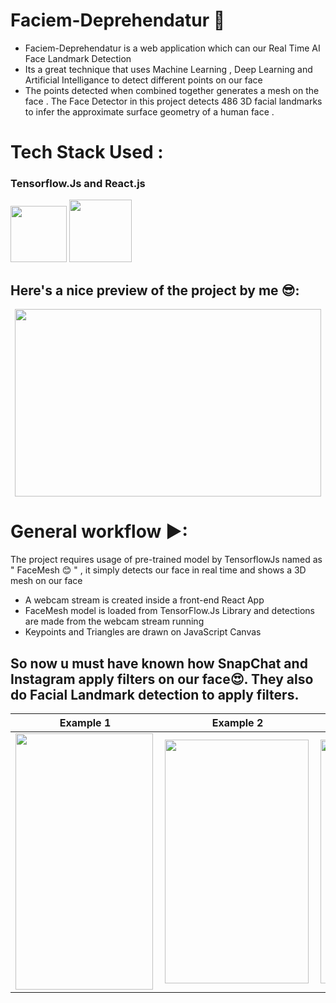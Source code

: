 # Faciem-Deprehendatur 🤖

  * Faciem-Deprehendatur is a web application which can our Real Time AI Face Landmark Detection 
  * Its a great technique that uses Machine Learning , Deep Learning and Artificial Intelligance to detect different points on our face
  * The points detected when combined together generates a mesh on the face . The Face Detector in this project detects 486 3D facial landmarks to infer the approximate surface 
    geometry of a human face .
    
# Tech Stack Used :

<p>
 <h3>Tensorflow.Js and React.js</h3>
 <img src="https://github.com/Jassi10000/faciem-deprehendatur/blob/main/SampleImages/tfjs.png" width:"100" height="90" />
 <img src="https://github.com/Jassi10000/faciem-deprehendatur/blob/main/SampleImages/react1.png" width:"120" height="100" /> 
</p>



## Here's a nice preview of the project by me 😎:
<p align="center">
    <img src="https://github.com/Jassi10000/faciem-deprehendatur/blob/main/Project-Giphy/final_6079aa0b3ca5820111058aa1_93885.gif" width="490" height="300"/>
</p>    













# General workflow ▶:
  The project requires usage of pre-trained model by TensorflowJs named as " FaceMesh 😊 " , it simply detects our face in real time and shows a 3D mesh on our face
  * A webcam stream is created inside a front-end React App
  * FaceMesh model is loaded from TensorFlow.Js Library and detections are made from the webcam stream running
  * Keypoints and Triangles are drawn on JavaScript Canvas


## So now u must have known how SnapChat and Instagram apply filters on our face😍.  They also do Facial Landmark detection to apply filters.



| Example 1  | Example 2 | Example 3 |
| --- | ----------- | -----------|
| <img align="left" height="410" width="220" src="https://github.com/Jassi10000/faciem-deprehendatur/blob/main/SampleImages/Image1.jpg"> | <img align="left" height="390" width="230"  src="https://github.com/Jassi10000/faciem-deprehendatur/blob/main/SampleImages/Image2.jpg"> | <img align="left" height="390" width="230"  src="https://github.com/Jassi10000/faciem-deprehendatur/blob/main/SampleImages/Image3.jpg"> | 





